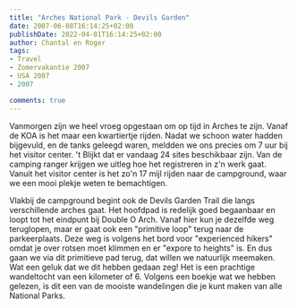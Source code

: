 ```yaml
---
title: "Arches National Park - Devils Garden"
date: 2007-06-08T16:14:25+02:00
publishDate: 2022-04-01T16:14:25+02:00
author: Chantal en Roger
tags:
- Travel
- Zomervakantie 2007
- USA 2007
- 2007

comments: true
---
```


Vanmorgen zijn we heel vroeg opgestaan om op tijd in Arches te zijn. Vanaf de KOA is het maar een kwartiertje rijden. Nadat we schoon water hadden bijgevuld, en de tanks geleegd waren, meldden we ons precies om 7 uur bij het visitor center. 't Blijkt dat er vandaag 24 sites beschikbaar zijn. Van de camping ranger krijgen we uitleg hoe het registreren in z'n werk gaat. Vanuit het visitor center is het zo'n 17 mijl rijden naar de campground, waar we een mooi plekje weten te bemachtigen.

Vlakbij de campground begint ook de Devils Garden Trail die langs verschillende arches gaat. Het hoofdpad is redelijk goed begaanbaar en loopt tot het eindpunt bij Double O Arch. Vanaf hier kun je dezelfde weg teruglopen, maar er gaat ook een "primitive loop" terug naar de parkeerplaats. Deze weg is volgens het bord voor "experienced hikers" omdat je over rotsen moet klimmen en er "expore to heights" is. En dus gaan we via dit primitieve pad terug, dat willen we natuurlijk meemaken. Wat een geluk dat we dit hebben gedaan zeg! Het is een prachtige wandeltocht van een kilometer of 6. Volgens een boekje wat we hebben gelezen, is dit een van de mooiste wandelingen die je kunt maken van alle National Parks.

<!-- {{< imgproc "images/IMG_3779.jpg" Resize "1024x r0" >}} -->
